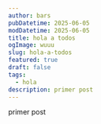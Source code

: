 ```yaml
---
author: bars
pubDatetime: 2025-06-05
modDatetime: 2025-06-05
title: hola a todos
ogImage: wuuu
slug: hola-a-todos
featured: true
draft: false
tags:
  - hola
description: primer post
---
```

primer post
